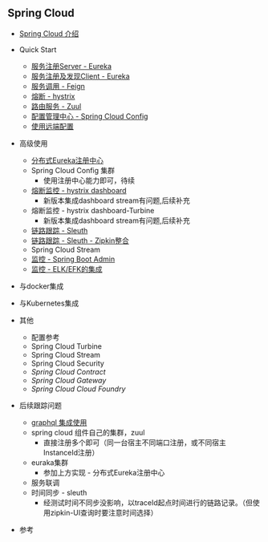 ## Spring Cloud  

* [Spring Cloud 介绍](./docs/introduce.md)
* Quick Start    
	- [服务注册Server - Eureka](./docs/quickstart-eureka-server.md)
	- [服务注册及发现Client - Eureka](./docs/quickstart-eureka-client.md)
	- [服务调用 - Feign](./docs/quickstart-feign.md)
	- [熔断 - hystrix](./docs/quickstart-hystric.md)
	- [路由服务 - Zuul](./docs/quickstart-zuul.md)
	- [配置管理中心 - Spring Cloud Config](./docs/quickstart-config.md)  
	- [使用远端配置](./docs/quickstart-service-use-config.md)
* 高级使用  
	- [分布式Eureka注册中心](./docs/quickstart-eureka-server-cluster.md)
	- Spring Cloud Config 集群 
		- 使用注册中心能力即可，待续
	- [熔断监控 - hystrix dashboard](./docs/quickstart-hystric-dashboard.md)   
		* 新版本集成dashboard stream有问题,后续补充
	- 熔断监控 - hystrix dashboard-Turbine
		* 新版本集成dashboard stream有问题,后续补充
	- [链路跟踪 - Sleuth](./docs/quickstart-sleuth.md)  
	- [链路跟踪 - Sleuth - Zipkin整合](./docs/quickstart-sleuth-zipkin.md)
	- Spring Cloud Stream
	- [监控 - Spring Boot Admin]()
	- [监控 - ELK/EFK的集成](./docs/quickstart-elk-inte.md) 
* 与docker集成  
* 与Kubernetes集成
* 其他    
	- 配置参考  
	- Spring Cloud Turbine   
	- Spring Cloud Stream  
	- Spring Cloud Security
	- _Spring Cloud Contract_  
	- _Spring Cloud Gateway_
	- _Spring Cloud Cloud Foundry_  
	
* 后续跟踪问题  
	- [graphql 集成使用](./docs/quickstart-graphql.md)
	- spring cloud 组件自己的集群，zuul    
		* 直接注册多个即可（同一台宿主不同端口注册，或不同宿主InstanceId注册）
	- euraka集群
		* 参加上方实现 - 分布式Eureka注册中心
	- 服务联调
	- 时间同步 - sleuth
		* 经测试时间不同步没影响，以traceId起点时间进行的链路记录。（但使用zipkin-UI查询时要注意时间选择）

* 参考